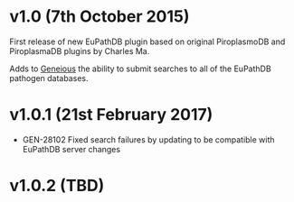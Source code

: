 # v1.0 (7th October 2015)
First release of new EuPathDB plugin based on original PiroplasmoDB and PiroplasmaDB plugins by Charles Ma.

Adds to [Geneious](http://geneious.com) the ability to submit searches to all of the EuPathDB pathogen databases.

# v1.0.1 (21st February 2017)
- GEN-28102 Fixed search failures by updating to be compatible with EuPathDB server changes

# v1.0.2 (TBD)
